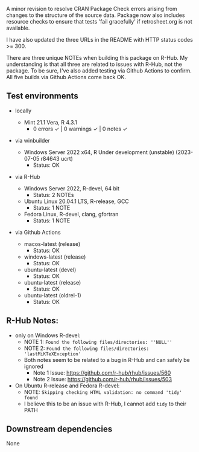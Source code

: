 A minor revision to resolve CRAN Package Check errors arising from changes to 
the structure of the source data. Package now also includes resource checks to
ensure that tests 'fail gracefully' if retrosheet.org is not available.

I have also updated the three URLs in the README with HTTP status codes >= 300.

There are three unique NOTEs when building this package on R-Hub. My 
understanding is that all three are related to issues with R-Hub, not the
package. To be sure, I've also added testing via Github Actions to confirm.
All five builds via Github Actions come back OK.

## Test environments 
* locally
    * Mint 21.1 Vera, R 4.3.1
        * 0 errors ✓ | 0 warnings ✓ | 0 notes ✓

* via winbuilder
    * Windows Server 2022 x64, R Under development (unstable) (2023-07-05 r84643 ucrt)
        * Status: OK

* via R-Hub
    * Windows Server 2022, R-devel, 64 bit
        * Status: 2 NOTEs
    * Ubuntu Linux 20.04.1 LTS, R-release, GCC 
        * Status: 1 NOTE
    * Fedora Linux, R-devel, clang, gfortran
        * Status: 1 NOTE

* via Github Actions
    * macos-latest (release)
        * Status: OK
    * windows-latest (release)
        * Status: OK
    * ubuntu-latest (devel)
        * Status: OK
    * ubuntu-latest (release)
        * Status: OK
    * ubuntu-latest (oldrel-1)
        * Status: OK

## R-Hub Notes:

* only on Windows R-devel: 
    * NOTE 1: `Found the following files/directories: ''NULL''`
    * NOTE 2: `Found the following files/directories: 'lastMiKTeXException'`
    * Both notes seem to be related to a bug in R-Hub and can safely be ignored
        * Note 1 Issue: https://github.com/r-hub/rhub/issues/560
        * Note 2 Issue: https://github.com/r-hub/rhub/issues/503
* On Ubuntu R-release and Fedora R-devel:
    * NOTE: `Skipping checking HTML validation: no command 'tidy' found`
    * I believe this to be an issue with R-Hub, I cannot add `tidy` to their PATH

## Downstream dependencies
None
